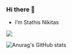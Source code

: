 ### Hi there 👋

* I’m Stathis Nikitas
 <!-- from Greece. I love to do H/W design on FPGA or programming embedded system with C, VHDL.
My interests are in programming languages (mostly C, Python). ---->

![](https://visitor-badge.laobi.icu/badge?page_id=evstniki.evstniki)


<!--- [![Anurag's GitHub stats](https://github-readme-stats.vercel.app/api?username=evstniki)](https://github.com/anuraghazra/github-readme-stats) ---->
![Anurag's GitHub stats](https://github-readme-stats.vercel.app/api?username=evstniki&show_icons=true&theme=radical)


<!--- - 👀 I’m interested in ...
- 🌱 I’m currently learning ...
- 💞️ I’m looking to collaborate on ...
- 📫 How to reach me ...


stathis-nikitas/stathis-nikitas is a ✨ special ✨ repository because its `README.md` (this file) appears on your GitHub profile.
You can click the Preview link to take a look at your changes.
--->







<!---

**evstniki/evstniki** is a ✨ _special_ ✨ repository because its `README.md` (this file) appears on your GitHub profile.

Here are some ideas to get you started:

- 🔭 I’m currently working on ...
- 🌱 I’m currently learning ...
- 👯 I’m looking to collaborate on ...
- 🤔 I’m looking for help with ...
- 💬 Ask me about ...
- 📫 How to reach me: ...
- 😄 Pronouns: ...
- ⚡ Fun fact: ...
-->
